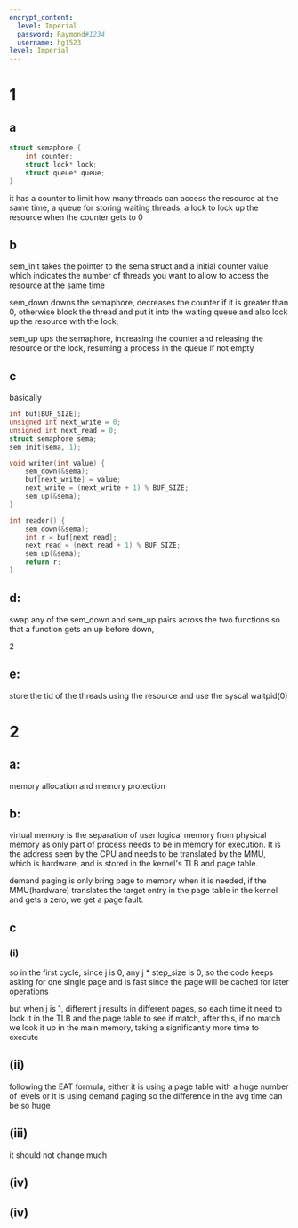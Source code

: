 ```yaml
---
encrypt_content:
  level: Imperial
  password: Raymond#1234
  username: hg1523
level: Imperial
---
```

# 1
## a
```C
struct semaphore {
	int counter;
	struct lock* lock;
	struct queue* queue;
}
```

it has a counter to limit how many threads can access the resource at the same time, a queue for storing waiting threads, a lock to lock up the resource when the counter gets to 0

## b
sem_init takes the pointer to the sema struct and a initial counter value which indicates the number of threads you want to allow to access the resource at the same time

sem_down downs the semaphore, decreases the counter if it is greater than 0, otherwise block the thread and put it into the waiting queue and also lock up the resource with the lock;

sem_up ups the semaphore, increasing the counter and releasing the resource or the lock, resuming a process in the queue if not empty

## c

basically

```C
int buf[BUF_SIZE];
unsigned int next_write = 0;
unsigned int next_read = 0;
struct semaphore sema;
sem_init(sema, 1);

void writer(int value) {
	sem_down(&sema);
	buf[next_write] = value;
	next_write = (next_write + 1) % BUF_SIZE;
	sem_up(&sema);
}

int reader() {
	sem_down(&sema);
	int r = buf[next_read];
	next_read = (next_read + 1) % BUF_SIZE;
	sem_up(&sema);
	return r;
}
```

## d:
swap any of the sem_down and sem_up pairs across the two functions so that a function gets an up before down, 

2

## e:

store the tid of the threads using the resource and use the syscal waitpid(0)

# 2
## a:

memory allocation and memory protection
## b:
virtual memory is the separation of user logical memory from physical memory as only part of process needs to be in memory for execution. It is the address seen by the CPU and needs to be translated by the MMU, which is hardware, and is stored in the kernel's TLB and page table.

demand paging is only bring page to memory when it is needed, if the MMU(hardware) translates the target entry in the page table in the kernel and gets a zero, we get a page fault.

## c
### (i)

so in the first cycle, since j is 0, any j * step_size is 0, so the code keeps asking for one single page and is fast since the page will be cached for later operations

but when j is 1, different j results in different pages, so each time it need to look it in the TLB and the page table to see if match, after this, if no match we look it up in the main memory, taking a significantly more time to execute

## (ii)
following the EAT formula, either it is using a page table with a huge number of levels or it is using demand paging so the difference in the avg time can be so huge


## (iii)
it should not change much

## (iv)



## (iv)